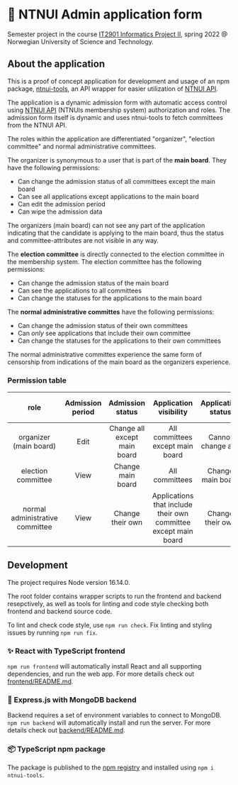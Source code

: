 # 📄 NTNUI Admin application form

Semester project in the course [IT2901 Informatics Project II](https://www.ntnu.edu/studies/courses/IT2901/2021), spring 2022 @ Norwegian University of Science and Technology.

## About the application

This is a proof of concept application for development and usage of an npm package, [ntnui-tools](https://github.com/NTNUI/ntnui-tools), an API wrapper for easier utilization of [NTNUI API](https://api.ntnui.no/).

The application is a dynamic admission form with automatic access control using [NTNUI API](https://api.ntnui.no/) (NTNUIs membership system) authorization and roles. The admission form itself is dynamic and uses ntnui-tools to fetch committees from the NTNUI API.

The roles within the application are differentiated "organizer", "election committee" and normal administrative committees.

The organizer is synonymous to a user that is part of the **main board**. They have the following permissions:

- Can change the admission status of all committees except the main board
- Can see all applications except applications to the main board
- Can edit the admission period
- Can wipe the admission data

The organizers (main board) can not see any part of the application indicating that the candidate is applying to the main board, thus the status and committee-attributes are not visible in any way.

The **election committee** is directly connected to the election committee in the membership system. The election committee has the following permissions:

- Can change the admission status of the main board
- Can see the applications to all committees
- Can change the statuses for the applications to the main board

The **normal administrative committes** have the following permissions:

- Can change the admission status of their own committees
- Can _only_ see applications that include their own committee
- Can change the statuses for the applications to their own committees

The normal administrative committes experience the same form of censorship from indications of the main board as the organizers experience.

### Permission table

|              role               | Admission period |       Admission status       |                     Application visibility                      | Application status | Wipe admission data |
| :-----------------------------: | :--------------: | :--------------------------: | :-------------------------------------------------------------: | :----------------: | :-----------------: |
|     organizer (main board)      |       Edit       | Change all except main board |                All committees except main board                 | Cannot change any  |         Yes         |
|       election committee        |       View       |      Change main board       |                         All committees                          | Change main board  |         No          |
| normal administrative committee |       View       |       Change their own       | Applications that include their own committee except main board |  Change their own  |         No          |

## Development

The project requires Node version 16.14.0.

The root folder contains wrapper scripts to run the frontend and backend resepctively, as well as tools for linting and code style checking both frontend and backend source code.

To lint and check code style, use `npm run check`. Fix linting and styling issues by running `npm run fix`.

### ✨ React with TypeScript frontend

`npm run frontend` will automatically install React and all supporting dependencies, and run the web app. For more details check out [frontend/README.md](frontend/README.md).

### 🍑 Express.js with MongoDB backend

Backend requires a set of environment variables to connect to MongoDB. `npm run backend` will automatically install and run the server. For more details check out [backend/README.md](backend/README.md).

### 📦 TypeScript npm package

The package is published to the [npm registry](https://www.npmjs.com/package/ntnui-tools) and installed using `npm i ntnui-tools`.
